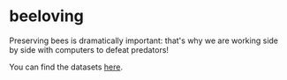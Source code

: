 # beeloving
Preserving bees is dramatically important: that's why we are working side by side with computers to defeat predators!

You can find the datasets [here](https://drive.google.com/drive/folders/1SfdzxmA-3tv9yUiATgB7bC4ggQZvYcRX?usp=sharing).
